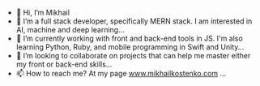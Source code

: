 - 👋 Hi, I’m Mikhail
- 👀 I’m a full stack developer, specifically MERN stack. I am interested in AI, machine and deep learning...
- 🌱 I’m currently working with front and back-end tools in JS. I'm also learning Python, Ruby, and mobile programming in Swift and Unity...
- 💞️ I’m looking to collaborate on projects that can help me master either my front or back-end skills...
- 📫 How to reach me? At my page www.mikhailkostenko.com ...

<!---
Mikhailov4/Mikhailov4 is a ✨ special ✨ repository because its `README.md` (this file) appears on your GitHub profile.
You can click the Preview link to take a look at your changes.
--->

